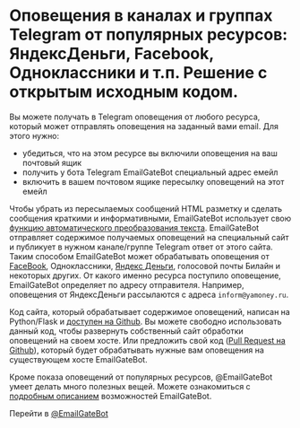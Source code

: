 # Оповещения в каналах и группах Telegram от популярных ресурсов: ЯндексДеньги, Facebook, Одноклассники и т.п. Решение с открытым исходным кодом.

Вы можете получать в Telegram оповещения от любого ресурса, который может отправлять оповещения на заданный вами email. Для этого нужно:

- убедиться, что на этом ресурсе вы включили оповещения на ваш почтовый ящик
- получить у бота Telegram EmailGateBot специальный адрес емейл
- включить в вашем почтовом ящике пересылку оповещений на этот емейл

Чтобы убрать из пересылаемых сообщений HTML разметку и сделать сообщения краткими и информативными,
EmailGateBot использует свою [функцию автоматического преобразования текста](text_conversion.md).
EmailGateBot отправляет содержимое получаемых оповещений на специальный сайт и публикует в нужном канале/группе Telegram ответ от этого сайта.
Таким способом EmailGateBot может обрабатывать оповещения от [FaceBook](fb/guide.md), Одноклассники, [Яндекс Деньги](ym/guide.md), голосовой почты Билайн и некоторых других.
От какого именно ресурса поступило оповещение, EmailGateBot определяет по адресу отправителя.
Например, оповещения от ЯндексДеньги рассылаются с адреса `inform@yamoney.ru`.

Код сайта, который обрабатывает содержимое оповещений, написан на Python/Flask и
[доступен на Github](https://github.com/vb64/telegram.email.notify/blob/master/README-ru.md).
Вы можете свободно использовать данный код, чтобы развернуть собственный сайт обработки оповещений на своем хосте.
Или предложить свой код ([Pull Request на Github](https://habr.com/ru/post/125999/)),
который будет обрабатывать нужные вам оповещения на существующем хосте EmailGateBot.

Кроме показа оповещений от популярных ресурсов, @EmailGateBot умеет делать много полезных вещей.
Можете ознакомиться с [подробным описанием](guide.md) возможностей EmailGateBot.

Перейти в [@EmailGateBot](http://t.me/EmailGateBot)
